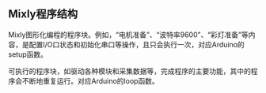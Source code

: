 ## Mixly程序结构

Mixly图形化编程的程序块。例如，“电机准备”、“波特率9600”、“彩灯准备”等内容，是配置I/O口状态和初始化串口等操作，且只会执行一次，对应Arduino的setup函数。

可执行的程序块，如驱动各种模块和采集数据等，完成程序的主要功能，其中的程序会不断地重复运行。对应Arduino的loop函数。